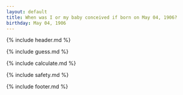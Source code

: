 ```yaml
---
layout: default
title: When was I or my baby conceived if born on May 04, 1906?
birthday: May 04, 1906
---
```


{% include header.md %}

{% include guess.md %}

{% include calculate.md %}

{% include safety.md %}

{% include footer.md %}



